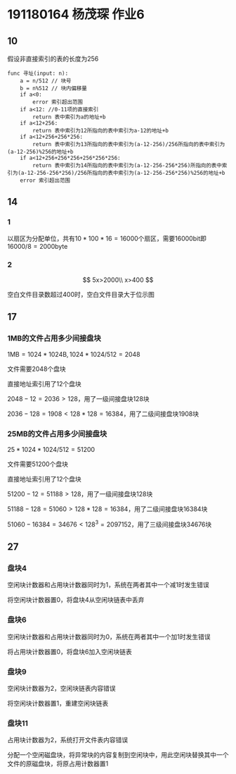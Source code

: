 # 191180164 杨茂琛 作业6

## 10

假设非直接索引的表的长度为256

```
func 寻址(input: n):
	a = n/512 // 块号
	b = n%512 // 块内偏移量
	if a<0:
		error 索引超出范围
	if a<12: //0-11项的直接索引
		return 表中索引为a的地址+b
	if a<12+256:
		return 表中索引为12所指向的表中索引为a-12的地址+b
	if a<12+256+256*256:
		return 表中索引为13所指向的表中索引为(a-12-256)/256所指向的表中索引为(a-12-256)%256的地址+b
	if a<12+256+256*256+256*256*256:
		return 表中索引为14所指向的表中索引为(a-12-256-256*256)所指向的表中索引为(a-12-256-256*256)/256所指向的表中索引为(a-12-256-256*256)%256的地址+b
	error 索引超出范围
```



## 14

### 1

以扇区为分配单位，共有$10*100*16=16000$个扇区，需要$16000\text{bit}$即$16000/8=2000\text{byte}$

### 2

$$
5x>2000\\
x>400
$$

空白文件目录数超过$400$时，空白文件目录大于位示图

## 17

### 1MB的文件占用多少间接盘块

$1\text{MB}=1024*1024\text{B},1024*1024/512=2048$

文件需要2048个盘块

直接地址索引用了12个盘块

$2048-12=2036>128$，用了一级间接盘块128块

$2036-128=1908<128*128=16384$，用了二级间接盘块1908块

### 25MB的文件占用多少间接盘块

$25*1024*1024/512=51200$

文件需要51200个盘块

直接地址索引用了12个盘块

$51200-12=51188>128$，用了一级间接盘块128块

$51188-128=51060>128*128=16384$，用了二级间接盘块16384块

$51060-16384=34676<128^3=2097152$，用了三级间接盘块34676块

## 27

### 盘块4

空闲块计数器和占用块计数器同时为1，系统在两者其中一个减1时发生错误

将空闲块计数器置0，将盘块4从空闲块链表中丢弃

### 盘块6

空闲块计数器和占用块计数器同时为0，系统在两者其中一个加1时发生错误

将占用块计数器置0，将盘块6加入空闲块链表

### 盘块9

空闲块计数器为2，空闲块链表内容错误

将空闲块计数器置1，重建空闲块链表

### 盘块11

占用块计数器为2，系统打开文件表内容错误

分配一个空闲磁盘块，将异常块的内容复制到空闲块中，用此空闲块替换其中一个文件的原磁盘块，将原占用计数器置1
